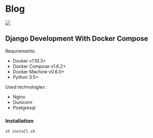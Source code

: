    
# Blog 
   
<img src="https://i.hizliresim.com/kWQXjv.png" />

## Django Development With Docker Compose

Requirements:

- Docker v1.10.3+
- Docker Compose v1.6.2+
- Docker Machine v0.6.0+
- Python 3.5+

Used technologies :

- Nginx
- Gunicorn
- Postgresql


### Installation 

    sh install.sh
    

